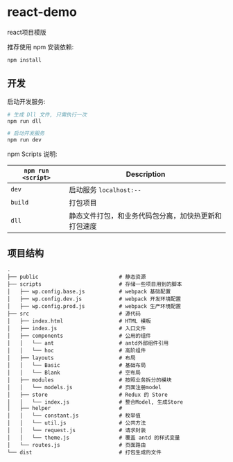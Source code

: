 # react-demo
react项目模版

推荐使用 npm 安装依赖:

```bash
npm install
```

## 开发

启动开发服务:
```bash
# 生成 Dll 文件, 只需执行一次
npm run dll

# 启动开发服务
npm run dev
```

npm Scripts 说明:

|`npm run <script>` |Description|
|-------------------|-----------|
|`dev`              |启动服务 `localhost:--`|
|`build`            |打包项目|
|`dll`              |静态文件打包，和业务代码包分离，加快热更新和打包速度|

## 项目结构

```
.
├── public                          # 静态资源
├── scripts                         # 存储一些项目用到的脚本
│   ├── wp.config.base.js           # webpack 基础配置
│   ├── wp.config.dev.js            # webpack 开发环境配置
│   ├── wp.config.prod.js           # webpack 生产环境配置
├── src                             # 源代码
│   ├── index.html                  # HTML 模板
│   ├── index.js                    # 入口文件
│   ├── components                  # 公用的组件
│   │   └── ant                     # antd外部组件引用
│   │   └── hoc                     # 高阶组件
│   ├── layouts                     # 布局
│   │   └── Basic                   # 基础布局
│   │   └── Blank                   # 空布局
│   ├── modules                     # 按照业务拆分的模块
│   │   └── models.js               # 页面注册model
│   ├── store                       # Redux 的 Store
│   │   └── index.js                # 整合Model, 生成Store
│   ├── helper                      #
│   │   └── constant.js             # 枚举值
│   │   └── util.js                 # 公共方法
│   │   └── request.js              # 请求封装
│   │   └── theme.js                # 覆盖 antd 的样式变量
│   └── routes.js                   # 页面路由
└── dist                            # 打包生成的文件
```
